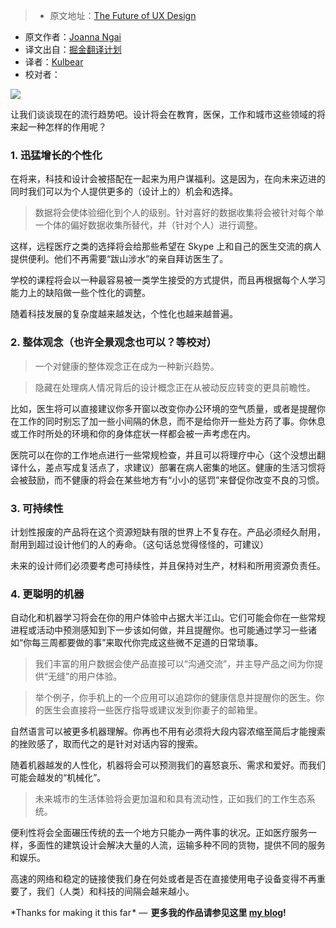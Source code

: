 > * 原文地址：[The Future of UX Design](https://uxdesign.cc/the-future-of-ux-design-8942e8fe0e8f#.83cutbv0n)
* 原文作者：[Joanna Ngai](https://uxdesign.cc/@ngai.yt)
* 译文出自：[掘金翻译计划](https://github.com/xitu/gold-miner)
* 译者：[Kulbear](https://kulbear.github.io/)
* 校对者： 

![](http://ac-Myg6wSTV.clouddn.com/e3d684fd9164f58e7f03.png)

让我们谈谈现在的流行趋势吧。设计将会在教育，医保，工作和城市这些领域的将来起一种怎样的作用呢？

### 1. 迅猛增长的个性化

在将来，科技和设计会被搭配在一起来为用户谋福利。这是因为，在向未来迈进的同时我们可以为个人提供更多的（设计上的）机会和选择。
> 数据将会使体验细化到个人的级别。针对喜好的数据收集将会被针对每个单一个体的偏好数据收集所替代，并（针对个人）进行调整。

这样，远程医疗之类的选择将会给那些希望在 Skype 上和自己的医生交流的病人提供便利。他们不再需要“跋山涉水”的亲自拜访医生了。

学校的课程将会以一种最容易被一类学生接受的方式提供，而且再根据每个人学习能力上的缺陷做一些个性化的调整。

随着科技发展的复杂度越来越发达，个性化也越来越普遍。

### 2. 整体观念（也许全景观念也可以？等校对）

> 一个对健康的整体观念正在成为一种新兴趋势。

> 隐藏在处理病人情况背后的设计概念正在从被动反应转变的更具前瞻性。

比如，医生将可以直接建议你多开窗以改变你办公环境的空气质量，或者是提醒你在工作的同时别忘了加一些小间隔的休息，而不是给你开一些处方药了事。你休息或工作时所处的环境和你的身体症状一样都会被一声考虑在内。

医院可以在你的工作地点进行一些常规检查，并且可以将理疗中心（这个没想出翻译什么，差点写成复活点了，求建议）部署在病人密集的地区。健康的生活习惯将会被鼓励，而不健康的将会在某些地方有“小小的惩罚”来督促你改变不良的习惯。

### 3. 可持续性

计划性报废的产品将在这个资源短缺有限的世界上不复存在。产品必须经久耐用，耐用到超过设计他们的人的寿命。（这句话总觉得怪怪的，可建议）

未来的设计师们必须要考虑可持续性，并且保持对生产，材料和所用资源负责任。

### 4. 更聪明的机器

自动化和机器学习将会在你的用户体验中占据大半江山。它们可能会你在一些常规进程或活动中预测感知到下一步该如何做，并且提醒你。也可能通过学习一些诸如“你每三周都要做的事”来取代你完成这些微不足道的日常琐事。

> 我们丰富的用户数据会使产品直接可以“沟通交流”，并主导产品之间为你提供“无缝”的用户体验。

> 举个例子，你手机上的一个应用可以追踪你的健康信息并提醒你的医生。你的医生会直接将一些医疗指导或建议发到你妻子的邮箱里。

自然语言可以被更多机器理解。你再也不用有必须将大段内容浓缩至简后才能搜索的挫败感了，取而代之的是针对对话内容的搜索。

随着机器越发的人性化，机器将会可以预测我们的喜怒哀乐、需求和爱好。而我们可能会越发的“机械化”。

> 未来城市的生活体验将会更加温和和具有流动性，正如我们的工作生态系统。

便利性将会全面碾压传统的去一个地方只能办一两件事的状况。正如医疗服务一样，多面性的建筑设计会解决大量的人流，运输多种不同的货物，提供不同的服务和娱乐。

高速的网络和稳定的链接使我们身在何处或者是否在直接使用电子设备变得不再重要了，我们（人类）和科技的间隔会越来越小。

*Thanks for making it this far * —  **更多我的作品请参见这里 [my blog](http://design-unicorn.blogspot.com/)!**
